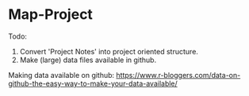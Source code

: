 # Map-Project


Todo: 

1. Convert 'Project Notes' into project oriented structure.  
1. Make (large) data files available in github.  

Making data available on github: 
https://www.r-bloggers.com/data-on-github-the-easy-way-to-make-your-data-available/
